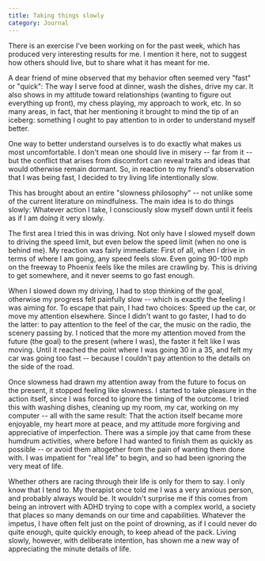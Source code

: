 ```yaml
---
title: Taking things slowly
category: Journal
---
```


There is an exercise I've been working on for the past week, which has
produced very interesting results for me.  I mention it here, not to
suggest how others should live, but to share what it has meant for me.

A dear friend of mine observed that my behavior often seemed very "fast"
or "quick": The way I serve food at dinner, wash the dishes, drive my
car.  It also shows in my attitude toward relationships (wanting to
figure out everything up front), my chess playing, my approach to work,
etc.  In so many areas, in fact, that her mentioning it brought to mind
the tip of an iceberg: something I ought to pay attention to in order to
understand myself better.

One way to better understand ourselves is to do exactly what makes us
most uncomfortable.  I don't mean one should live in misery -- far from
it -- but the conflict that arises from discomfort can reveal traits and
ideas that would otherwise remain dormant.  So, in reaction to my
friend's observation that I was being fast, I decided to try living life
intentionally slow.

This has brought about an entire "slowness philosophy" -- not unlike
some of the current literature on mindfulness.  The main idea is to do
things slowly: Whatever action I take, I consciously slow myself down
until it feels as if I am doing it very slowly.

The first area I tried this in was driving.  Not only have I slowed
myself down to driving the speed limit, but even below the speed limit
(when no one is behind me).  My reaction was fairly immediate: First of
all, when I drive in terms of where I am going, any speed feels slow.
Even going 90-100 mph on the freeway to Phoenix feels like the miles are
crawling by.  This is driving to get somewhere, and it never seems to go
fast enough.

When I slowed down my driving, I had to stop thinking of the goal,
otherwise my progress felt painfully slow -- which is exactly the
feeling I was aiming for.  To escape that pain, I had two choices: Speed
up the car, or move my attention elsewhere.  Since I didn't want to go
faster, I had to do the latter: to pay attention to the feel of the car,
the music on the radio, the scenery passing by.  I noticed that the more
my attention moved from the future (the goal) to the present (where I
was), the faster it felt like I was moving.  Until it reached the point
where I was going 30 in a 35, and felt my car was going too fast --
because I couldn't pay attention to the details on the side of the road.

Once slowness had drawn my attention away from the future to focus on
the present, it stopped feeling like slowness.  I started to take
pleasure in the action itself, since I was forced to ignore the timing
of the outcome.  I tried this with washing dishes, cleaning up my room,
my car, working on my computer -- all with the same result: That the
action itself became more enjoyable, my heart more at peace, and my
attitude more forgiving and appreciative of imperfection.  There was a
simple joy that came from these humdrum activities, where before I had
wanted to finish them as quickly as possible -- or avoid them altogether
from the pain of wanting them done with.  I was impatient for "real
life" to begin, and so had been ignoring the very meat of life.

Whether others are racing through their life is only for them to say.  I
only know that I tend to.  My therapist once told me I was a very
anxious person, and probably always would be.  It wouldn't surprise me
if this comes from being an introvert with ADHD trying to cope with a
complex world, a society that places so many demands on our time and
capabilities.  Whatever the impetus, I have often felt just on the point
of drowning, as if I could never do quite enough, quite quickly enough,
to keep ahead of the pack.  Living slowly, however, with deliberate
intention, has shown me a new way of appreciating the minute details of
life.


